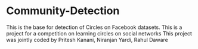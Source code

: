 # Community-Detection
This is the base for detection of Circles on Facebook datasets. This is a project for a competition on learning circles on social networks
This project was jointly coded by Pritesh Kanani, Niranjan Yardi, Rahul Daware

